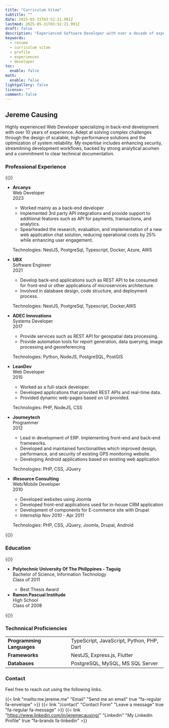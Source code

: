 ```yaml
---
title: "Curriculum Vitae"
subtitle: ""
date: 2025-05-31T03:52:21.991Z
lastmod: 2025-05-31T03:52:21.991Z
draft: false
description: "Experienced Software Developer with over a decade of expertise in back-end development, API integrations, and microservices"
keywords:
  - resume
  - curriculum vitae
  - profile
  - experiences
  - developer
toc:
  enable: false
math:
  enable: false
lightgallery: false
license: ""
comment: false
---
```



## Jereme Causing

Highly experienced Web Developer specializing in back-end development with over 10 years of experience. Adept at solving complex challenges through the design of scalable, high-performance solutions and the optimization of system reliability. My expertise includes enhancing security, streamlining development workflows, backed by strong analytical acumen and a commitment to clear technical documentation.
 

### Professional Experience

{{<raw>}}
<ul class="fi-timeline" data-animation>
  <li
    class="fi-timeline-item"
    data-size="medium"
    data-node="circle"
    style="--timeline-index: 6"
  >
    <div class="fi-timeline-item__content is-top"><b>Arcanys</b></div>
    <div class="fi-timeline-item__content">Web Developer</div>
    <div class="fi-timeline-item__timestamp">2023</div>
    <div class="fi-timeline-item__content">
      <ul>
        <li>Worked mainly as a back-end developer</li>
        <li>
          Implemented 3rd party API integrations and provide support to
          additional features such as API for payments, transactions, and
          analytics.
        </li>
        <li>
        Spearheaded the research, evaluation, and implementation of a new web application chat solution, reducing operational costs by 25% while enhancing user engagement.
        </li>
      </ul>
      <p>Technologies: NestJS, PostgreSql, Typescript, Docker, Azure, AWS</p>
    </div>
  </li>
  <li
    class="fi-timeline-item"
    data-size="medium"
    data-node="circle"
    style="--timeline-index: 5"
  >
    <div class="fi-timeline-item__content is-top"><b>UBX</b></div>
    <div class="fi-timeline-item__content">Software Engineer</div>
    <div class="fi-timeline-item__timestamp">2021</div>
    <div class="fi-timeline-item__content">
      <ul>
        <li>
          Develop back-end applications such as REST API to be consumed for
          front-end or other applications of microservices architecture.
        </li>
        <li>
          Involved in database design, code structure, and deployment process.
        </li>
      </ul>
   <p>Technologies: NestJS, PostgreSql, Typescript, Docker,AWS</p>
    </div>
  </li>
  <li
    class="fi-timeline-item"
    data-size="medium"
    data-node="circle"
    style="--timeline-index: 4"
  >
    <div class="fi-timeline-item__content is-top"><b>ADEC Innovations</b></div>
    <div class="fi-timeline-item__content">Systems Developer</div>
    <div class="fi-timeline-item__timestamp">2017</div>
    <div class="fi-timeline-item__content">
      <ul>
        <li>
          Provide services such as REST API for geospatial data processing.
        </li>
        <li>
          Provide automation tools for report generation, data querying, image
          processing and georeferencing
        </li>
      </ul>
    <p>Technologies: Python, NodeJS, PostgreSQL, PostGIS</p>
    </div>
  </li>

  <li
    class="fi-timeline-item"
    data-size="medium"
    data-node="circle"
    style="--timeline-index: 3"
  >
    <div class="fi-timeline-item__content is-top"><b>LeanDev</b></div>
    <div class="fi-timeline-item__content">Web Developer</div>
    <div class="fi-timeline-item__timestamp">2015</div>
    <div class="fi-timeline-item__content">
      <ul>
        <li>Worked as a full-stack developer.</li>
        <li>
          Developed applications that provided REST APIs and real-time data.
        </li>
        <li>Provided dynamic web-pages based on UI provided.</li>
      </ul>
        <p>Technologies: PHP, NodeJS, CSS</p>
    </div>
  </li>
  <li
    class="fi-timeline-item"
    data-size="medium"
    data-node="circle"
    style="--timeline-index: 2"
  >
    <div class="fi-timeline-item__content is-top"><b>Journeytech</b></div>
    <div class="fi-timeline-item__content">Programmer</div>
    <div class="fi-timeline-item__timestamp">2012</div>
    <div class="fi-timeline-item__content">
      <ul>
        <li>
          Lead in development of ERP. Implementing front-end and back-end
          frameworks.
        </li>
        <li>
          Developed and maintained functionalities which improved design,
          performance, and security of existing GPS monitoring website.
        </li>
        <li>
          Developing Android applications based on existing web application
        </li>
      </ul>
        <p>Technologies: PHP, CSS, JQuery</p>
    </div>
  </li>

  <li
    class="fi-timeline-item"
    data-size="medium"
    data-node="circle"
    style="--timeline-index: 1"
  >
    <div class="fi-timeline-item__content is-top">
      <b>iResource Consulting</b>
    </div>
    <div class="fi-timeline-item__content">Web/Mobile Developer</div>
    <div class="fi-timeline-item__timestamp">2010</div>
    <div class="fi-timeline-item__content">
      <ul>
        <li>Developed websites using Joomla</li>
        <li>
          Developed front-end applications used for in-house CRM application
        </li>
        <li>Development of components for E-commerce site with Drupal</li>
        <li>Internship Nov 2010 - Apr 2011</li>
      </ul>
  <p>Technologies: PHP, CSS, JQuery, Joomla, Drupal, Android</p>
    </div>
  </li>
</ul>


{{</raw>}}

### Education

{{<raw>}}
<ul class="fi-timeline" data-animation>
  <li
    class="fi-timeline-item"
    data-size="medium"
    data-node="circle"
    style="--timeline-index: 2"
    data-type="success"
  > 
    <div class="fi-timeline-item__content is-top"><b>Polytechnic University Of The Philippines - Taguig</b></div>
        <div class="fi-timeline-item__content ">
            Bachelor of Science, Information Technology
        </div>
    <div class="fi-timeline-item__timestamp">Class of 2011</div>
    <div class="fi-timeline-item__content">
          <ul>
            <li>Best Thesis Award</li>
          </ul>
    </div>
  </li>
  <li
    class="fi-timeline-item"
    data-size="medium"
    data-node="circle"
    style="--timeline-index: 1"
    data-type="success"
  >
    <div class="fi-timeline-item__content is-top"><b>Ramon Pascual Institude</b></div>
        <div class="fi-timeline-item__content">
      High School
    </div>
    <div class="fi-timeline-item__timestamp">Class of 2008</div>
  </li>

</ul>

{{</raw>}}



### Technnical Proficiencies
 

|   |   |
| --- | --- |
| **Programming Languages** | TypeScript, JavaScript, Python, PHP, Dart  |
| **Frameworks** | NestJS, Express.js, Flutter  |
| **Databases** | PostgreSQL, MySQL, MS SQL Server |


### Contact

Feel free to reach out using the following links. 

{{< link "mailto:me.jereme.me" "Email" "Send me an email" true "fa-regular fa-envelope" >}}
{{< link "/contact" "Contact Form" "Leave a message" true "fa-regular fa-message" >}}
{{< link "https://www.linkedin.com/in/jeremecausing/" "Linkedin" "My Linkedin Profile" true "fa-brands fa-linkedin" >}}

